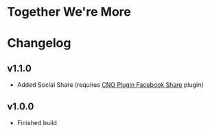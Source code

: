 # Together We're More

# Changelog

## v1.1.0

-   Added Social Share (requires [CNO Plugin Facebook Share](https://github.com/choctaw-nation/cno-plugin-facebook-share) plugin)

## v1.0.0

-   Finished build
